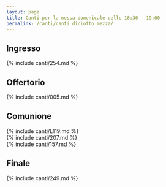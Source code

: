 ```yaml
---
layout: page
title: Canti per la messa domenicale delle 18:30 - 19:00
permalink: /canti/canti_diciotto_mezza/
---
```


## Ingresso
{% include canti/254.md %}   

## Offertorio
{% include canti/005.md %}   

## Comunione   
{% include canti/L119.md %}   
{% include canti/207.md %}    
{% include canti/157.md %}    

## Finale
{% include canti/249.md %}   

